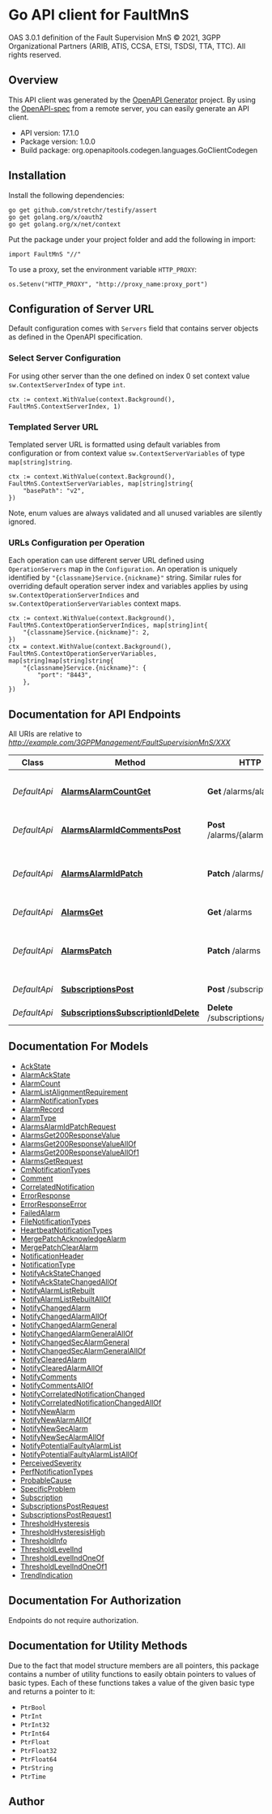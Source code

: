 # Go API client for FaultMnS

OAS 3.0.1 definition of the Fault Supervision MnS © 2021, 3GPP Organizational Partners (ARIB, ATIS, CCSA, ETSI, TSDSI, TTA, TTC). All rights reserved.

## Overview
This API client was generated by the [OpenAPI Generator](https://openapi-generator.tech) project.  By using the [OpenAPI-spec](https://www.openapis.org/) from a remote server, you can easily generate an API client.

- API version: 17.1.0
- Package version: 1.0.0
- Build package: org.openapitools.codegen.languages.GoClientCodegen

## Installation

Install the following dependencies:

```shell
go get github.com/stretchr/testify/assert
go get golang.org/x/oauth2
go get golang.org/x/net/context
```

Put the package under your project folder and add the following in import:

```golang
import FaultMnS "//"
```

To use a proxy, set the environment variable `HTTP_PROXY`:

```golang
os.Setenv("HTTP_PROXY", "http://proxy_name:proxy_port")
```

## Configuration of Server URL

Default configuration comes with `Servers` field that contains server objects as defined in the OpenAPI specification.

### Select Server Configuration

For using other server than the one defined on index 0 set context value `sw.ContextServerIndex` of type `int`.

```golang
ctx := context.WithValue(context.Background(), FaultMnS.ContextServerIndex, 1)
```

### Templated Server URL

Templated server URL is formatted using default variables from configuration or from context value `sw.ContextServerVariables` of type `map[string]string`.

```golang
ctx := context.WithValue(context.Background(), FaultMnS.ContextServerVariables, map[string]string{
	"basePath": "v2",
})
```

Note, enum values are always validated and all unused variables are silently ignored.

### URLs Configuration per Operation

Each operation can use different server URL defined using `OperationServers` map in the `Configuration`.
An operation is uniquely identified by `"{classname}Service.{nickname}"` string.
Similar rules for overriding default operation server index and variables applies by using `sw.ContextOperationServerIndices` and `sw.ContextOperationServerVariables` context maps.

```golang
ctx := context.WithValue(context.Background(), FaultMnS.ContextOperationServerIndices, map[string]int{
	"{classname}Service.{nickname}": 2,
})
ctx = context.WithValue(context.Background(), FaultMnS.ContextOperationServerVariables, map[string]map[string]string{
	"{classname}Service.{nickname}": {
		"port": "8443",
	},
})
```

## Documentation for API Endpoints

All URIs are relative to *http://example.com/3GPPManagement/FaultSupervisionMnS/XXX*

Class | Method | HTTP request | Description
------------ | ------------- | ------------- | -------------
*DefaultApi* | [**AlarmsAlarmCountGet**](docs/DefaultApi.md#alarmsalarmcountget) | **Get** /alarms/alarmCount | Get the alarm count per perceived severity
*DefaultApi* | [**AlarmsAlarmIdCommentsPost**](docs/DefaultApi.md#alarmsalarmidcommentspost) | **Post** /alarms/{alarmId}/comments | Add a comment to a single alarm
*DefaultApi* | [**AlarmsAlarmIdPatch**](docs/DefaultApi.md#alarmsalarmidpatch) | **Patch** /alarms/{alarmId} | Clear, acknowledge or unacknowledge a single alarm
*DefaultApi* | [**AlarmsGet**](docs/DefaultApi.md#alarmsget) | **Get** /alarms | Retrieve multiple alarms
*DefaultApi* | [**AlarmsPatch**](docs/DefaultApi.md#alarmspatch) | **Patch** /alarms | Clear, acknowledge or unacknowledge multiple alarms
*DefaultApi* | [**SubscriptionsPost**](docs/DefaultApi.md#subscriptionspost) | **Post** /subscriptions | Create a subscription
*DefaultApi* | [**SubscriptionsSubscriptionIdDelete**](docs/DefaultApi.md#subscriptionssubscriptioniddelete) | **Delete** /subscriptions/{subscriptionId} | Delete a subscription


## Documentation For Models

 - [AckState](docs/AckState.md)
 - [AlarmAckState](docs/AlarmAckState.md)
 - [AlarmCount](docs/AlarmCount.md)
 - [AlarmListAlignmentRequirement](docs/AlarmListAlignmentRequirement.md)
 - [AlarmNotificationTypes](docs/AlarmNotificationTypes.md)
 - [AlarmRecord](docs/AlarmRecord.md)
 - [AlarmType](docs/AlarmType.md)
 - [AlarmsAlarmIdPatchRequest](docs/AlarmsAlarmIdPatchRequest.md)
 - [AlarmsGet200ResponseValue](docs/AlarmsGet200ResponseValue.md)
 - [AlarmsGet200ResponseValueAllOf](docs/AlarmsGet200ResponseValueAllOf.md)
 - [AlarmsGet200ResponseValueAllOf1](docs/AlarmsGet200ResponseValueAllOf1.md)
 - [AlarmsGetRequest](docs/AlarmsGetRequest.md)
 - [CmNotificationTypes](docs/CmNotificationTypes.md)
 - [Comment](docs/Comment.md)
 - [CorrelatedNotification](docs/CorrelatedNotification.md)
 - [ErrorResponse](docs/ErrorResponse.md)
 - [ErrorResponseError](docs/ErrorResponseError.md)
 - [FailedAlarm](docs/FailedAlarm.md)
 - [FileNotificationTypes](docs/FileNotificationTypes.md)
 - [HeartbeatNotificationTypes](docs/HeartbeatNotificationTypes.md)
 - [MergePatchAcknowledgeAlarm](docs/MergePatchAcknowledgeAlarm.md)
 - [MergePatchClearAlarm](docs/MergePatchClearAlarm.md)
 - [NotificationHeader](docs/NotificationHeader.md)
 - [NotificationType](docs/NotificationType.md)
 - [NotifyAckStateChanged](docs/NotifyAckStateChanged.md)
 - [NotifyAckStateChangedAllOf](docs/NotifyAckStateChangedAllOf.md)
 - [NotifyAlarmListRebuilt](docs/NotifyAlarmListRebuilt.md)
 - [NotifyAlarmListRebuiltAllOf](docs/NotifyAlarmListRebuiltAllOf.md)
 - [NotifyChangedAlarm](docs/NotifyChangedAlarm.md)
 - [NotifyChangedAlarmAllOf](docs/NotifyChangedAlarmAllOf.md)
 - [NotifyChangedAlarmGeneral](docs/NotifyChangedAlarmGeneral.md)
 - [NotifyChangedAlarmGeneralAllOf](docs/NotifyChangedAlarmGeneralAllOf.md)
 - [NotifyChangedSecAlarmGeneral](docs/NotifyChangedSecAlarmGeneral.md)
 - [NotifyChangedSecAlarmGeneralAllOf](docs/NotifyChangedSecAlarmGeneralAllOf.md)
 - [NotifyClearedAlarm](docs/NotifyClearedAlarm.md)
 - [NotifyClearedAlarmAllOf](docs/NotifyClearedAlarmAllOf.md)
 - [NotifyComments](docs/NotifyComments.md)
 - [NotifyCommentsAllOf](docs/NotifyCommentsAllOf.md)
 - [NotifyCorrelatedNotificationChanged](docs/NotifyCorrelatedNotificationChanged.md)
 - [NotifyCorrelatedNotificationChangedAllOf](docs/NotifyCorrelatedNotificationChangedAllOf.md)
 - [NotifyNewAlarm](docs/NotifyNewAlarm.md)
 - [NotifyNewAlarmAllOf](docs/NotifyNewAlarmAllOf.md)
 - [NotifyNewSecAlarm](docs/NotifyNewSecAlarm.md)
 - [NotifyNewSecAlarmAllOf](docs/NotifyNewSecAlarmAllOf.md)
 - [NotifyPotentialFaultyAlarmList](docs/NotifyPotentialFaultyAlarmList.md)
 - [NotifyPotentialFaultyAlarmListAllOf](docs/NotifyPotentialFaultyAlarmListAllOf.md)
 - [PerceivedSeverity](docs/PerceivedSeverity.md)
 - [PerfNotificationTypes](docs/PerfNotificationTypes.md)
 - [ProbableCause](docs/ProbableCause.md)
 - [SpecificProblem](docs/SpecificProblem.md)
 - [Subscription](docs/Subscription.md)
 - [SubscriptionsPostRequest](docs/SubscriptionsPostRequest.md)
 - [SubscriptionsPostRequest1](docs/SubscriptionsPostRequest1.md)
 - [ThresholdHysteresis](docs/ThresholdHysteresis.md)
 - [ThresholdHysteresisHigh](docs/ThresholdHysteresisHigh.md)
 - [ThresholdInfo](docs/ThresholdInfo.md)
 - [ThresholdLevelInd](docs/ThresholdLevelInd.md)
 - [ThresholdLevelIndOneOf](docs/ThresholdLevelIndOneOf.md)
 - [ThresholdLevelIndOneOf1](docs/ThresholdLevelIndOneOf1.md)
 - [TrendIndication](docs/TrendIndication.md)


## Documentation For Authorization

 Endpoints do not require authorization.


## Documentation for Utility Methods

Due to the fact that model structure members are all pointers, this package contains
a number of utility functions to easily obtain pointers to values of basic types.
Each of these functions takes a value of the given basic type and returns a pointer to it:

* `PtrBool`
* `PtrInt`
* `PtrInt32`
* `PtrInt64`
* `PtrFloat`
* `PtrFloat32`
* `PtrFloat64`
* `PtrString`
* `PtrTime`

## Author



